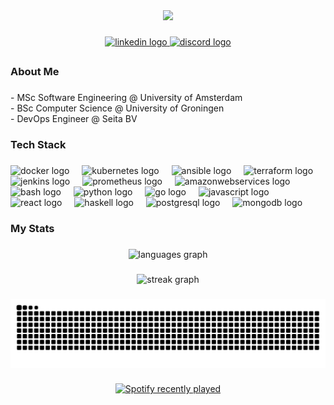 <div align="center">
  <img height="150" src="https://media3.giphy.com/media/v1.Y2lkPTc5MGI3NjExOW1zcjlnZ254NmNxY2htYzM2MGVxaXUwYXIyb2trY2gwcGc3Y3A2bSZlcD12MV9pbnRlcm5hbF9naWZfYnlfaWQmY3Q9Zw/CGHy1hQ1WPKDCz5Xk6/giphy.gif"  />
</div>

###

<div align="center">
  <a href="https://www.linkedin.com/in/synvus/" target="_blank">
    <img src="https://img.shields.io/static/v1?message=LinkedIn&logo=linkedin&label=&color=0077B5&logoColor=white&labelColor=&style=for-the-badge" height="25" alt="linkedin logo"  />
  </a>
  <a href="https://discord.com/channels/@synvus" target="_blank">
    <img src="https://img.shields.io/static/v1?message=Discord&logo=discord&label=&color=7289DA&logoColor=white&labelColor=&style=for-the-badge" height="25" alt="discord logo"  />
  </a>
</div>

##

<h3 align="left">About Me</h3>

###

<p align="left">- MSc Software Engineering @ University of Amsterdam<br>- BSc Computer Science @ University of Groningen<br>- DevOps Engineer @ Seita BV</p>

###

<h3 align="left">Tech Stack</h3>

###

<div align="left">
  <img src="https://cdn.jsdelivr.net/gh/devicons/devicon/icons/docker/docker-plain-wordmark.svg" height="40" alt="docker logo"  />
  <img width="12" />
  <img src="https://cdn.jsdelivr.net/gh/devicons/devicon/icons/kubernetes/kubernetes-plain.svg" height="40" alt="kubernetes logo"  />
  <img width="12" />
  <img src="https://cdn.jsdelivr.net/gh/devicons/devicon/icons/ansible/ansible-original.svg" height="40" alt="ansible logo"  />
  <img width="12" />
  <img src="https://cdn.jsdelivr.net/gh/devicons/devicon/icons/terraform/terraform-original.svg" height="40" alt="terraform logo"  />
  <img width="12" />
  <img src="https://cdn.jsdelivr.net/gh/devicons/devicon/icons/jenkins/jenkins-line.svg" height="40" alt="jenkins logo"  />
  <img width="12" />
  <img src="https://cdn.jsdelivr.net/gh/devicons/devicon/icons/prometheus/prometheus-original.svg" height="40" alt="prometheus logo"  />
  <img width="12" />
  <img src="https://cdn.jsdelivr.net/gh/devicons/devicon/icons/amazonwebservices/amazonwebservices-original.svg" height="40" alt="amazonwebservices logo"  />
  <img width="12" />
  <img src="https://cdn.jsdelivr.net/gh/devicons/devicon/icons/bash/bash-original.svg" height="40" alt="bash logo"  />
  <img width="12" />
  <img src="https://cdn.jsdelivr.net/gh/devicons/devicon/icons/python/python-original.svg" height="40" alt="python logo"  />
  <img width="12" />
  <img src="https://cdn.jsdelivr.net/gh/devicons/devicon/icons/go/go-original-wordmark.svg" height="40" alt="go logo"  />
  <img width="12" />
  <img src="https://cdn.jsdelivr.net/gh/devicons/devicon/icons/javascript/javascript-original.svg" height="40" alt="javascript logo"  />
  <img width="12" />
  <img src="https://cdn.jsdelivr.net/gh/devicons/devicon/icons/react/react-original.svg" height="40" alt="react logo"  />
  <img width="12" />
  <img src="https://cdn.jsdelivr.net/gh/devicons/devicon/icons/haskell/haskell-original.svg" height="40" alt="haskell logo"  />
  <img width="12" />
  <img src="https://cdn.jsdelivr.net/gh/devicons/devicon/icons/postgresql/postgresql-original.svg" height="40" alt="postgresql logo"  />
  <img width="12" />
  <img src="https://cdn.jsdelivr.net/gh/devicons/devicon/icons/mongodb/mongodb-original.svg" height="40" alt="mongodb logo"  />
</div>

###

<h3 align="left">My Stats</h3>

###

<div align="center">
  <img src="https://github-readme-stats.vercel.app/api/top-langs?username=briskdust&locale=en&hide_title=false&layout=donut&card_width=320&langs_count=5&theme=radical&hide_border=false&order=2" height="200" alt="languages graph"  />
</div>

###

<div align="center">
  <img src="https://streak-stats.demolab.com?user=briskdust&locale=en&mode=daily&theme=burnt-neon&hide_border=false&border_radius=5&order=3" height="220" alt="streak graph"  />
</div>

###

<img src="https://github.com/briskdust/briskdust/blob/output/snake.svg" alt="Snake animation" />

###

<div align="center">
  <a href="https://open.spotify.com/user/briskdust">
    <img src="https://spotify-recently-played-readme.vercel.app/api?user=briskdust&count=5" alt="Spotify recently played"  />
  </a>
</div>

###
